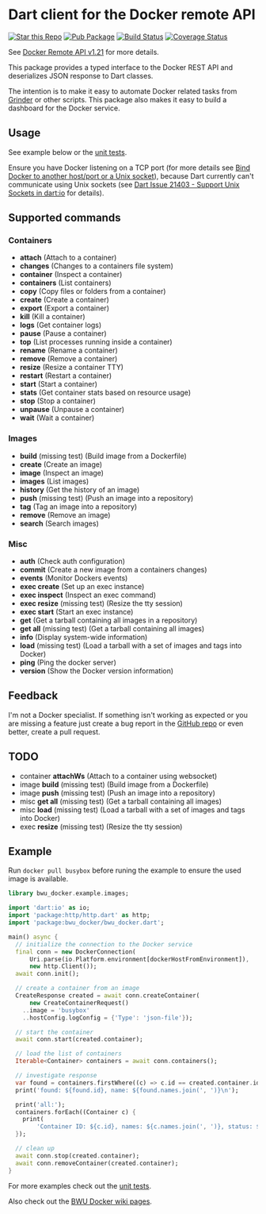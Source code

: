 # Dart client for the Docker remote API

[![Star this Repo](https://img.shields.io/github/stars/bwu-dart/bwu_docker.svg?style=flat)](https://github.com/bwu-dart/bwu_docker)
[![Pub Package](https://img.shields.io/pub/v/bwu_docker.svg?style=flat)](https://pub.dartlang.org/packages/bwu_docker)
[![Build Status](https://travis-ci.org/bwu-dart/bwu_docker.svg?branch=master)](https://travis-ci.org/bwu-dart/bwu_docker)
[![Coverage Status](https://coveralls.io/repos/bwu-dart/bwu_docker/badge.svg?branch=master)](https://coveralls.io/r/bwu-dart/bwu_docker)

See [Docker Remote API v1.21](https://docs.docker.com/reference/api/docker_remote_api_v1.21) 
for more details.

This package provides a typed interface to the Docker REST API and deserializes
JSON response to Dart classes.

The intention is to make it easy to automate Docker related tasks from 
[Grinder](https://pub.dartlang.org/packages/grinder) or other scripts.
This package also makes it easy to build a dashboard for the Docker service.

## Usage

See example below or the 
[unit tests](https://github.com/bwu-dart/bwu_docker/blob/master/test/v1x15_and_up/remote_api_test.dart).

Ensure you have Docker listening on a TCP port (for more details see 
[Bind Docker to another host/port or a Unix socket](https://docs.docker.com/articles/basics/#bind-docker-to-another-hostport-or-a-unix-socket)),
because Dart currently can't communicate using Unix sockets (see 
[Dart Issue 21403 - Support Unix Sockets in dart:io](http://dartbug.com/21403) 
for details).


## Supported commands

### Containers
- **attach** (Attach to a container)
- **changes** (Changes to a containers file system)
- **container** (Inspect a container)
- **containers** (List containers)
- **copy** (Copy files or folders from a container)
- **create** (Create a container)
- **export** (Export a container)
- **kill** (Kill a container)
- **logs** (Get container logs)
- **pause** (Pause a container)
- **top** (List processes running inside a container) 
- **rename** (Rename a container)
- **remove** (Remove a container)
- **resize** (Resize a container TTY)
- **restart** (Restart a container)
- **start** (Start a container)
- **stats** (Get container stats based on resource usage)
- **stop** (Stop a container)
- **unpause** (Unpause a container)
- **wait** (Wait a container)

### Images
- **build** (missing test) (Build image from a Dockerfile)
- **create** (Create an image)
- **image** (Inspect an image)
- **images** (List images)
- **history** (Get the history of an image)
- **push** (missing test) (Push an image into a repository)
- **tag** (Tag an image into a repository)
- **remove** (Remove an image)
- **search** (Search images)

### Misc
- **auth** (Check auth configuration)
- **commit** (Create a new image from a containers changes)
- **events** (Monitor Dockers events)
- **exec create** (Set up an exec instance)
- **exec inspect** (Inspect an exec command) 
- **exec resize** (missing test) (Resize the tty session) 
- **exec start** (Start an exec instance)
- **get** (Get a tarball containing all images in a repository)
- **get all** (missing test) (Get a tarball containing all images)
- **info** (Display system-wide information)
- **load** (missing test) (Load a tarball with a set of images and tags into Docker)
- **ping** (Ping the docker server)
- **version** (Show the Docker version information)

## Feedback

I'm not a Docker specialist. If something isn't working as expected or you are
missing a feature just create a bug report in the 
[GitHub repo](https://github.com/bwu-dart/bwu_docker/issues) or even better, 
create a pull request.

## TODO
- container **attachWs** (Attach to a container using websocket)
- image **build** (missing test) (Build image from a Dockerfile)
- image **push** (missing test) (Push an image into a repository)
- misc **get all** (missing test) (Get a tarball containing all images)
- misc **load** (missing test) (Load a tarball with a set of images and tags into Docker)
- exec **resize** (missing test) (Resize the tty session) 
 



## Example

Run `docker pull busybox` before runing the example to ensure the used image
is available.

```dart
library bwu_docker.example.images;

import 'dart:io' as io;
import 'package:http/http.dart' as http;
import 'package:bwu_docker/bwu_docker.dart';

main() async {
  // initialize the connection to the Docker service
  final conn = new DockerConnection(
      Uri.parse(io.Platform.environment[dockerHostFromEnvironment]),
      new http.Client());
  await conn.init();

  // create a container from an image
  CreateResponse created = await conn.createContainer(
      new CreateContainerRequest()
    ..image = 'busybox'
    ..hostConfig.logConfig = {'Type': 'json-file'});

  // start the container
  await conn.start(created.container);

  // load the list of containers
  Iterable<Container> containers = await conn.containers();

  // investigate response
  var found = containers.firstWhere((c) => c.id == created.container.id);
  print('found: ${found.id}, name: ${found.names.join(', ')}\n');

  print('all:');
  containers.forEach((Container c) {
    print(
        'Container ID: ${c.id}, names: ${c.names.join(', ')}, status: ${c.status}');
  });

  // clean up
  await conn.stop(created.container);
  await conn.removeContainer(created.container);
}
```

For more examples check out the [unit tests](https://github.com/bwu-dart/bwu_docker/blob/master/test/remote_api_test.dart).

Also check out the [BWU Docker wiki pages](https://github.com/bwu-dart/bwu_docker/wiki).
